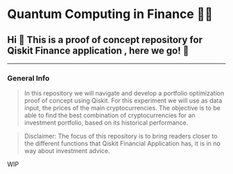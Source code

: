 # Quantum Computing in Finance 👨‍💻
## Hi 👋  This is a proof of concept repository for Qiskit Finance application , here we go! 🚀

***
### General Info
> In this repository we will navigate and develop a portfolio optimization proof of concept using Qiskit. For this experiment we will use as data input, the prices of the main cryptocurrencies.
The objective is to be able to find the best combination of cryptocurrencies for an investment portfolio, based on its historical performance.

> Disclaimer: The focus of this repository is to bring readers closer to the different functions that Qiskit Financial Application has, it is in no way about investment advice.

WIP
